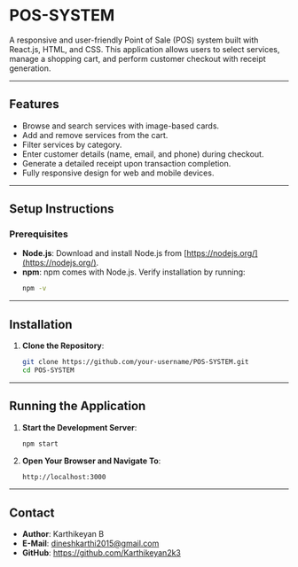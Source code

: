 # POS-SYSTEM

A responsive and user-friendly Point of Sale (POS) system built with React.js, HTML, and CSS. This application allows users to select services, manage a shopping cart, and perform customer checkout with receipt generation.

---

## Features

- Browse and search services with image-based cards.
- Add and remove services from the cart.
- Filter services by category.
- Enter customer details (name, email, and phone) during checkout.
- Generate a detailed receipt upon transaction completion.
- Fully responsive design for web and mobile devices.

---

## Setup Instructions

### Prerequisites

- **Node.js**: Download and install Node.js from [https://nodejs.org/](https://nodejs.org/).
- **npm**: npm comes with Node.js. Verify installation by running:
  ```bash
  npm -v
---
## Installation

1. **Clone the Repository**:
   ```bash
   git clone https://github.com/your-username/POS-SYSTEM.git
   cd POS-SYSTEM
---
## Running the Application

1. **Start the Development Server**:
   ```bash
   npm start
2. **Open Your Browser and Navigate To**:
   ```bash
   http://localhost:3000
---

## Contact
- **Author**: Karthikeyan B
- **E-Mail**: dineshkarthi2015@gmail.com
- **GitHub**: https://github.com/Karthikeyan2k3



